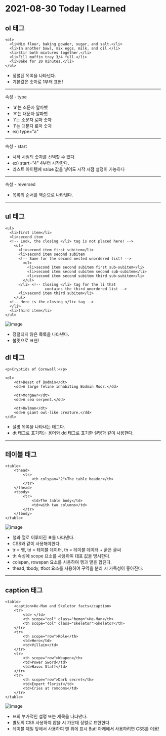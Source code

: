 # 2021-08-30 Today I Learned
## ol 태그
~~~
<ol>
  <li>Mix flour, baking powder, sugar, and salt.</li>
  <li>In another bowl, mix eggs, milk, and oil.</li>
  <li>Stir both mixtures together.</li>
  <li>Fill muffin tray 3/4 full.</li>
  <li>Bake for 20 minutes.</li>
</ol>
~~~
* 정렬된 목록을 나타낸다.
* 기본값은 숫자로 1부터 표현!
***
속성 - type
- 'a'는 소문자 알파벳
- 'A'는 대문자 알파벳
- 'i'는 소문자 로마 숫자
- 'I'는 대문자 로마 숫자
- ex) type="a" 
***
속성 - start
* 시작 시점의 숫자를 선택할 수 있다.
* ex) start="4" 4부터 시작한다. 
* 리스트 아이템에 value 값을 넣어도 시작 시점 설정이 가능하다
***
속성 - reversed
* 목록의 순서를 역순으로 나타낸다.   
***
   
## ul 태그
~~~
<ul>
  <li>first item</li>
  <li>second item
  <!-- Look, the closing </li> tag is not placed here! -->
    <ul>
      <li>second item first subitem</li>
      <li>second item second subitem
      <!-- Same for the second nested unordered list! -->
        <ul>
          <li>second item second subitem first sub-subitem</li>
          <li>second item second subitem second sub-subitem</li>
          <li>second item second subitem third sub-subitem</li>
        </ul>
      </li> <!-- Closing </li> tag for the li that
                  contains the third unordered list -->
      <li>second item third subitem</li>
    </ul>
  <!-- Here is the closing </li> tag -->
  </li>
  <li>third item</li>
</ul>
~~~
![image](https://user-images.githubusercontent.com/58898466/131293969-eb31c3ea-d792-4ea1-af0f-1e89644584d0.png)

* 정렬되지 않은 목록을 나타낸다.
* 불릿으로 표현!

## dl 태그
~~~
<p>Cryptids of Cornwall:</p>

<dl>
    <dt>Beast of Bodmin</dt>
    <dd>A large feline inhabiting Bodmin Moor.</dd>

    <dt>Morgawr</dt>
    <dd>A sea serpent.</dd>

    <dt>Owlman</dt>
    <dd>A giant owl-like creature.</dd>
</dl>
~~~
* 설명 목록을 나타내는 태그다.
* dt 태그로 표기하는 용어와 dd 태그로 표기한 설명과 같이 사용한다.
***

## 테이블 태그
~~~
<table>
    <thead>
        <tr>
            <th colspan="2">The table header</th>
        </tr>
    </thead>
    <tbody>
        <tr>
            <td>The table body</td>
            <td>with two columns</td>
        </tr>
    </tbody>
</table>
~~~
![image](https://user-images.githubusercontent.com/58898466/131309601-de69ef32-58cf-41f0-a355-4c7c5748c305.png)

* 행과 열로 이루어진 표를 나타낸다.
* CSS와 같이 사용해야한다.
* tr = 행, td = 테이블 데이터, th = 테이블 데이터 + 굵은 글씨
* th 속성에 scope 요소를 사용하여 대표 값을 명시한다.
* colspan, rowspan 요소를 사용하여 행과 열을 합친다.
* thead, tbody, tfoot 요소를 사용하여 구역을 분리 시 가독성이 좋아진다.
***

## caption 태그
~~~
<table>
    <caption>He-Man and Skeletor facts</caption>
    <tr>
        <td> </td>
        <th scope="col" class="heman">He-Man</th>
        <th scope="col" class="skeletor">Skeletor</th>
    </tr>
    <tr>
        <th scope="row">Role</th>
        <td>Hero</td>
        <td>Villain</td>
    </tr>
    <tr>
        <th scope="row">Weapon</th>
        <td>Power Sword</td>
        <td>Havoc Staff</td>
    </tr>
    <tr>
        <th scope="row">Dark secret</th>
        <td>Expert florist</td>
        <td>Cries at romcoms</td>
    </tr>
</table>
~~~
![image](https://user-images.githubusercontent.com/58898466/131312548-cb468aa2-547e-42c4-8ac0-d733f57e3ada.png)

* 표의 부가적인 설명 또는 제목을 나타낸다.
* 별도의 CSS 사용하지 않을 시 가운데 정렬로 표현한다.
* 테이블 제일 앞에서 사용하여 맨 위에 표시 But! 아래에서 사용하려면 CSS를 이용! 
